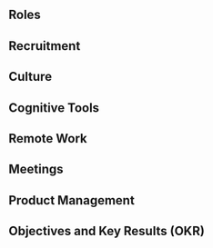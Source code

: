 ## Roles


## Recruitment


## Culture


## Cognitive Tools


## Remote Work


## Meetings


## Product Management


## Objectives and Key Results (OKR)

